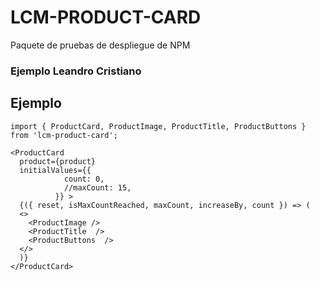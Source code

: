 # LCM-PRODUCT-CARD

Paquete de pruebas de despliegue de NPM

### Ejemplo Leandro Cristiano

## Ejemplo
```
import { ProductCard, ProductImage, ProductTitle, ProductButtons } from 'lcm-product-card';
```

```
<ProductCard
  product={product}
  initialValues={{
            count: 0,
            //maxCount: 15,
          }} >
  {({ reset, isMaxCountReached, maxCount, increaseBy, count }) => (
  <>
    <ProductImage />
    <ProductTitle  />
    <ProductButtons  />
  </>
  )}
</ProductCard>
```